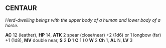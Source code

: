 ## CENTAUR

_Herd-dwelling beings with the upper body of a human and lower body of a horse._

**AC** 12 (leather), **HP** 14, **ATK** 2 spear (close/near) +2 (1d6) or 1 longbow (far) +1 (1d8), **MV** double near, **S** 2 **D** 1 **C** 1 **I** 0 **W** 2 **Ch** 1, **AL** N, **LV** 3

